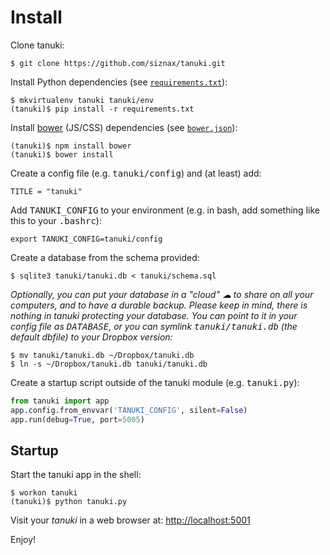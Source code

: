 Install
================================================================

Clone tanuki:

```shell
$ git clone https://github.com/siznax/tanuki.git
```


Install Python dependencies (see [`requirements.txt`](https://github.com/siznax/tanuki/blob/master/requirements.txt)):

```shell
$ mkvirtualenv tanuki tanuki/env
(tanuki)$ pip install -r requirements.txt
```


Install [bower](http://bower.io/) (JS/CSS) dependencies (see [`bower.json`](https://github.com/siznax/tanuki/blob/master/bower.json)):

```shell
(tanuki)$ npm install bower
(tanuki)$ bower install
```


Create a config file (e.g. <tt>tanuki/config</tt>) and (at least) add:

```shell
TITLE = "tanuki"
```

Add <tt>TANUKI_CONFIG</tt> to your environment (e.g. in bash, add
something like this to your <tt>.bashrc</tt>):

```shell
export TANUKI_CONFIG=tanuki/config
```


Create a database from the schema provided:

```shell
$ sqlite3 tanuki/tanuki.db < tanuki/schema.sql
```


_Optionally, you can put your database in a "cloud" &#x2601; to share
on all your computers, and to have a durable backup. Please keep in
mind, there is nothing in tanuki protecting your database. You can
point to it in your config file as <tt>DATABASE</tt>, or you can
symlink <tt>tanuki/tanuki.db</tt> (the default dbfile) to your Dropbox
version:_ 

```shell
$ mv tanuki/tanuki.db ~/Dropbox/tanuki.db    
$ ln -s ~/Dropbox/tanuki.db tanuki/tanuki.db
```


Create a startup script outside of the tanuki module
(e.g. <tt>tanuki.py</tt>): 

```python
from tanuki import app
app.config.from_envvar('TANUKI_CONFIG', silent=False)
app.run(debug=True, port=5005)
```


## Startup

Start the tanuki app in the shell:

```shell
$ workon tanuki
(tanuki)$ python tanuki.py
```

Visit your _tanuki_ in a web browser at: <http://localhost:5001>

Enjoy!
